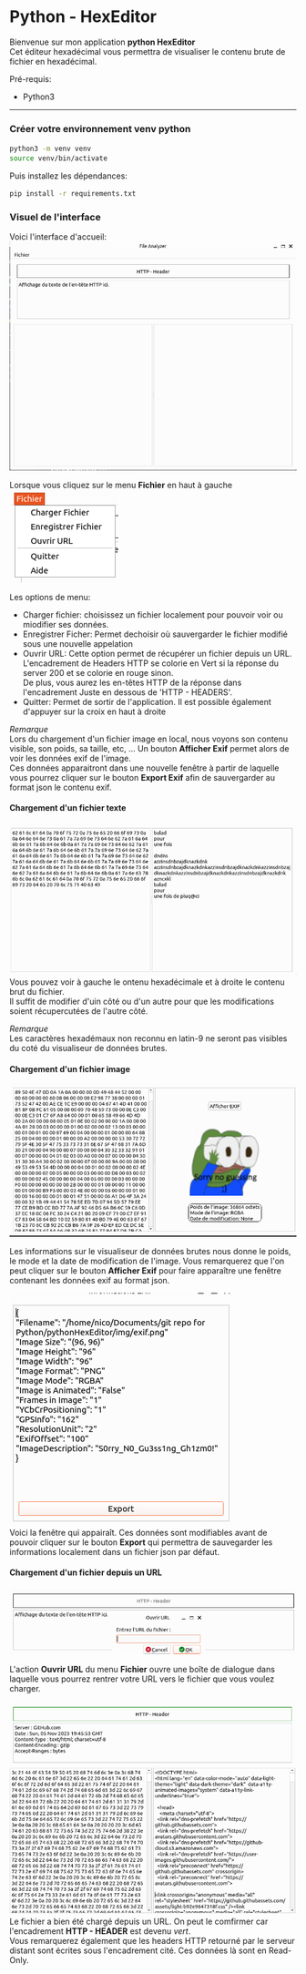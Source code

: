 # Python - HexEditor
Bienvenue sur mon application **python HexEditor**  
Cet éditeur hexadécimal vous permettra de visualiser le contenu brute de fichier en hexadécimal. 

Pré-requis:
- Python3

------

### Créer votre environnement venv python
```bash
python3 -m venv venv
source venv/bin/activate
```

Puis installez les dépendances:  
```bash
pip install -r requirements.txt
```

### Visuel de l'interface

Voici l'interface d'accueil:
![Alt text](accueil.png)

Lorsque vous cliquez sur le menu **Fichier** en haut à gauche  
![Alt text](file_menu.png)

Les options de menu:
-   Charger fichier: choisissez un fichier localement pour pouvoir voir ou miodifier ses données.  
-   Enregistrer Ficher: Permet dechoisir où sauvergarder le fichier modifié sous une nouvelle appelation  
-   Ouvrir URL: Cette option permet de récupérer un fichier depuis un URL. L'encadrement de Headers HTTP se colorie en Vert si la réponse du server 200 et se colorie en rouge sinon.  
    De plus, vous aurez les en-têtes HTTP de la réponse dans l'encadrement Juste en dessous de 'HTTP - HEADERS'.  
-   Quitter: Permet de sortir de l'application. Il est possible également d'appuyer sur la croix en haut à droite  

*Remarque*  
Lors du chargement d'un fichier image en local, nous voyons son contenu visible, son poids, sa taille, etc, ... Un bouton **Afficher Exif** permet alors de voir les données exif de l'image.  
Ces données apparaitront dans une nouvelle fenêtre à partir de laquelle vous pourrez cliquer sur le bouton **Export Exif** afin de sauvergarder au format json le contenu exif.  

#### Chargement d'un fichier texte

![Alt text](texte.png)  
Vous pouvez voir à gauche le ontenu hexadécimale et à droite le contenu brut du fichier.  
Il suffit de modifier d'uin côté ou d'un autre pour que les modifications soient récupercutées de l'autre côté.  

*Remarque*  
Les caractères hexadémaux non reconnu en latin-9 ne seront pas visibles du coté du visualiseur de données brutes.

#### Chargement d'un fichier image

![Alt text](image.png)

Les informations sur le visualiseur de données brutes nous donne le poids, le mode et la date de modification de l'image.
Vous remarquerez que l'on peut cliquer sur le bouton **Afficher Exif** pour faire apparaître une fenêtre contenant les données exif au format json.

![Alt text](exif_info.png)  
Voici la fenêtre qui appairaît. Ces données sont modifiables avant de pouvoir cliquer sur le bouton **Export** qui permettra de sauvegarder les informations localement dans un fichier json par défaut.

#### Chargement d'un fichier depuis un URL

![Alt text](url.png)

L'action **Ouvrir URL** du menu **Fichier** ouvre une boîte de dialogue dans laquelle vous pourrez rentrer votre URL vers le fichier que vous voulez charger. 

![Alt text](url_file.png)  
Le fichier a bien été chargé depuis un URL. On peut le comfirmer car l'encadrement **HTTP - HEADER** est devenu *vert*.  
Vous remarquerez également que les headers HTTP retourné par le serveur distant sont écrites sous l'encadrement cité. Ces données là sont en Read-Only.